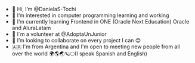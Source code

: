 - 👋 Hi, I’m @DanielaS-Tochi
- 👀 I’m interested in computer programming learning and working 
- 🌱 I’m currently learning Frontend in ONE (Oracle Next Education) Oracle and AluraLatam
- 🌱 I´m a volunteer at @AdoptaUnJunior
- 💞️ I’m looking to collaborate on every project I can 😊
- 🇦🇷 I'm from Argentina and I'm open to meeting new people from all over the world  🌍🌎🌏🪐🌕(I speak Spanish and English)
  

<!---
DanielaS-Tochi/DanielaS-Tochi is a ✨ special ✨ repository because its `README.md` (this file) appears on your GitHub profile.
You can click the Preview link to take a look at your changes.
--->
